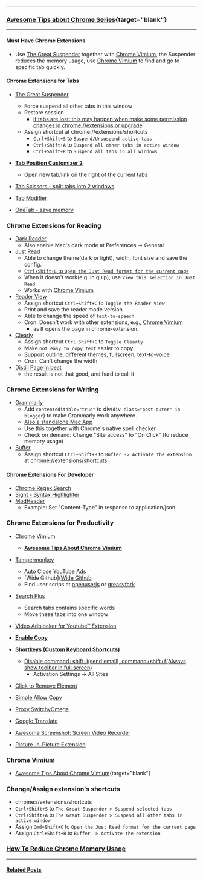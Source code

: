 <!-- SD:
The Must Have Chrome Extensions for Reading, Writing, Productivity and Tab Management, and How to Reduce the Memory Usage.
-->

---

### [Awesome Tips about Chrome Series](/search/label/Chrome_Series){target="blank"}
<script src="/feeds/posts/default/-/Chrome_Series?orderby=updated&amp;alt=json-in-script&amp;callback=series&amp;max-results=20"></script>

---

#### Must Have Chrome Extensions
- Use [The Great Suspender](https://chrome.google.com/webstore/detail/the-great-suspender/klbibkeccnjlkjkiokjodocebajanakg/) together with [Chrome Vimium](/2019/04/awesome-tips-about-chrome-vimium.html), the Suspender reduces the memory usage, use [Chrome Vimium](/2019/04/awesome-tips-about-chrome-vimium.html) to find and go to specific tab quickly. 
<!-- - [The Great Suspender](https://chrome.google.com/webstore/detail/the-great-suspender/klbibkeccnjlkjkiokjodocebajanakg/)
- [Chrome Vimium](https://chrome.google.com/webstore/search/Vimium?_category=extensions) -->
 
#### Chrome Extensions for Tabs
- [The Great Suspender](https://chrome.google.com/webstore/detail/the-great-suspender/klbibkeccnjlkjkiokjodocebajanakg/)
  - Force suspend all other tabs in this window
  - Restore session
    - [if tabs are lost: this may happen when make some permission changes in chrome://extensions or upgrade](https://github.com/deanoemcke/thegreatsuspender/issues/526)
  - Assign shortcut at chrome://extensions/shortcuts
    - `Ctrl+Shift+S` to `Suspend/Unsuspend active tabs`
    - `Ctrl+Shift+A` to `Suspend all other tabs in active window` 
    - `Ctrl+Shift+K` to `Suspend all tabs in all windows`

- **[Tab Position Customizer 2](https://chrome.google.com/webstore/detail/tab-position-customizer-2/jglbflnkbgbklegdblkohbbbheeeklej)**
  - Open new tab/link on the right of the current tabs
- [Tab Scissors - split tabs into 2 windows](https://chrome.google.com/webstore/detail/tab-scissors/cdochbecpfdpjobpgnacnbepkgcfhoek/related)
- [Tab Modifier](https://chrome.google.com/webstore/detail/tab-modifier/hcbgadmbdkiilgpifjgcakjehmafcjai)
- [OneTab - save memory](https://chrome.google.com/webstore/detail/onetab/chphlpgkkbolifaimnlloiipkdnihall/)

### Chrome Extensions for Reading
- [Dark Reader](https://chrome.google.com/webstore/detail/dark-reader/eimadpbcbfnmbkopoojfekhnkhdbieeh)
  - Also enable Mac's dark mode at Preferences -> General
- [Just Read](https://chrome.google.com/webstore/detail/just-read/dgmanlpmmkibanfdgjocnabmcaclkmod)
  - Able to change theme(dark or light), width, font size and save the config.
  - [`Ctrl+Shift+L` to `Open the Just Read format for the current page`](https://github.com/ZachSaucier/Just-Read/blob/master/manifest.json)
  - When it doesn't work(e.g. in quip), use `View this selection in Just Read`.
  - Works with [Chrome Vimium](/2019/04/awesome-tips-about-chrome-vimium.html)
  <!-- - Cron:
    - The upgrade remainder is a little annoying (frequently). -->
    <!-- - Doesn't work in some websites. -->
- [Reader View](https://chrome.google.com/webstore/detail/reader-view/ecabifbgmdmgdllomnfinbmaellmclnh)
  <!-- - Use this now. -->
  - Assign shortcut `Ctrl+Shift+C` to `Toggle the Reader View`
  - Print and save the reader mode version.
  - Able to change the speed of `text-to-speech`
  - Cron: Doesn't work with other extensions, e.g., [Chrome Vimium](/2019/04/awesome-tips-about-chrome-vimium.html)
    - as It opens the page in chrome-extension.
- [Clearly](https://chrome.google.com/webstore/detail/clearly/odfonlkabodgbolnmmkdijkaeggofoop)
  - Assign shortcut `Ctrl+Shift+C` to `Toggle Clearly`
  - Make `not easy to copy text` easier to copy
  - Support outline, different themes, fullscreen, text-to-voice
  - Cron: Can't change the width
- [Distill Page in beat](https://lifehacker.com/how-to-install-google-chrome-s-experimental-reader-mode-1834171339)
  - the result is not that good, and hard to call it

### Chrome Extensions for Writing
- [Grammarly](https://chrome.google.com/webstore/detail/grammarly-for-chrome/kbfnbcaeplbcioakkpcpgfkobkghlhen)
    - Add `contenteditable="true"` to div(`div class="post-outer" in blogger`) to make Grammarly work anywhere.
    - [Also a standalone Mac App](https://app.grammarly.com/)
    - Use this together with Chrome's native spell checker
    - Check on demand: Change "Site access" to "On Click" (to reduce memory usage)
- [Buffer](https://chrome.google.com/webstore/detail/buffer/noojglkidnpfjbincgijbaiedldjfbhh/)
  - Assign shortcut `Ctrl+Shift+B` to `Buffer -> Activate the extension` at chrome://extensions/shortcuts

#### Chrome Extensions For Developer
- [Chrome Regex Search](https://chrome.google.com/webstore/detail/chrome-regex-search/bpelaihoicobbkgmhcbikncnpacdbknn)
- [Sight - Syntax Highlighter](https://chrome.google.com/webstore/search/Sight?_category=extensions)
- [ModHeader](https://chrome.google.com/webstore/detail/modheader/idgpnmonknjnojddfkpgkljpfnnfcklj)
    - Example: Set "Content-Type" in response to application/json

### Chrome Extensions for Productivity
- [Chrome Vimium](https://chrome.google.com/webstore/search/Vimium?_category=extensions)
  - **[Awesome Tips About Chrome Vimium](/2019/04/awesome-tips-about-chrome-vimium.html)**
- [Tampermonkey](https://chrome.google.com/webstore/detail/tampermonkey/dhdgffkkebhmkfjojejmpbldmpobfkfo)
  * [Auto Close YouTube Ads](https://greasyfork.org/en/scripts/9165-auto-close-youtube-ads)
  * [Wide Github]([Wide Github](https://openuserjs.org/scripts/xthexder/Wide_Github)
  * Find user scrips at [openuserjs](https://openuserjs.org/) or [greasyfork](https://greasyfork.org/en/scripts)

- [Search Plus](https://chrome.google.com/webstore/detail/search-plus/cdpohbejnbclggljmoijjcpdhbaaijfm)
  - Search tabs contains specific words
  - Move these tabs into one window
- [Video Adblocker for Youtube™ Extension](https://chrome.google.com/webstore/detail/video-adblocker-for-youtu/hflefjhkfeiaignkclmphmokmmbhbhik)
- **[Enable Copy](https://chrome.google.com/webstore/detail/enable-copy/lmnganadkecefnhncokdlaohlkneihio)**
- **[Shortkeys (Custom Keyboard Shortcuts)](https://chrome.google.com/webstore/detail/shortkeys-custom-keyboard/logpjaacgmcbpdkdchjiaagddngobkck/reviews)**
  * [Disable command+shift+i(send email), command+shift+f(Always show toolbar in full screen)](https://apple.stackexchange.com/questions/108060/how-to-prevent-command-i-command-shift-i-from-opening-mac-mail-when-in-browser)
    - Activation Settings -> All Sites
  <!-- - **[Weava Highlighter - PDF & Web](https://chrome.google.com/webstore/detail/weava-highlighter-pdf-web/cbnaodkpfinfiipjblikofhlhlcickei/related)** -->
- [Click to Remove Element](https://chrome.google.com/webstore/detail/click-to-remove-element/jcgpghgjhhahcefnfpbncdmhhddedhnk)
- [Simple Allow Copy](https://chrome.google.com/webstore/detail/simple-allow-copy/aefehdhdciieocakfobpaaolhipkcpgc)

- [Proxy SwitchyOmega](https://chrome.google.com/webstore/detail/proxy-switchyomega/padekgcemlokbadohgkifijomclgjgif)
- [Google Translate](https://chrome.google.com/webstore/detail/google-translate/aapbdbdomjkkjkaonfhkkikfgjllcleb)
- [Awesome Screenshot: Screen Video Recorder](https://chrome.google.com/webstore/detail/awesome-screenshot-screen/nlipoenfbbikpbjkfpfillcgkoblgpmj)
  <!-- - [Close download bar: Option+W](https://chrome.google.com/webstore/detail/close-download-bar/bkfclmjddajodogcbpohgfpdkgdecgmg) -->
  <!-- - [Just Read](https://chrome.google.com/webstore/detail/just-read/dgmanlpmmkibanfdgjocnabmcaclkmod) -->
- [Picture-in-Picture Extension](https://chrome.google.com/webstore/detail/picture-in-picture-extens/hkgfoiooedgoejojocmhlaklaeopbecg)

### [Chrome Vimium](/2019/04/awesome-tips-about-chrome-vimium.html)
- [Awesome Tips About Chrome Vimium](/2019/04/awesome-tips-about-chrome-vimium.html){target="blank"}

<!-- ### [Tampermonkey](https://chrome.google.com/webstore/detail/tampermonkey/dhdgffkkebhmkfjojejmpbldmpobfkfo)
- [Auto Close YouTube Ads](https://greasyfork.org/en/scripts/9165-auto-close-youtube-ads) -->

### Change/Assign extension's shortcuts
- chrome://extensions/shortcuts
- `Ctrl+Shift+S` to `The Great Suspender > Suspend selected tabs`
- `Ctrl+Shift+A` to `The Great Suspender > Suspend all other tabs in active window`
- Assign `Cmd+Shift+C` to `Open the Just Read format for the current page`
- Assign `Ctrl+Shift+B` to `Buffer -> Activate the extension`

### [How To Reduce Chrome Memory Usage](/2019/03/how-to-speed-up-google-chrome.html)

---
#### [Related Posts](/search/label/Chrome)
<script src="/feeds/posts/default/-/Chrome?orderby=updated&amp;alt=json-in-script&amp;callback=weightedRandomRelatedPosts&amp;max-results=20"></script>